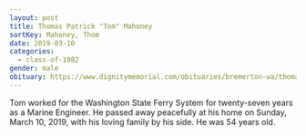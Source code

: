 ```yaml
---
layout: post
title: Thomas Patrick "Tom" Mahoney
sortKey: Mahoney, Thom
date: 2019-03-10
categories:
  - class-of-1982
gender: male
obituary: https://www.dignitymemorial.com/obituaries/bremerton-wa/thomas-mahoney-8200198
---
```

Tom worked for the Washington State Ferry System for twenty-seven years as a Marine Engineer. He passed away peacefully at his home on Sunday, March 10, 2019, with his loving family by his side. He was 54 years old.